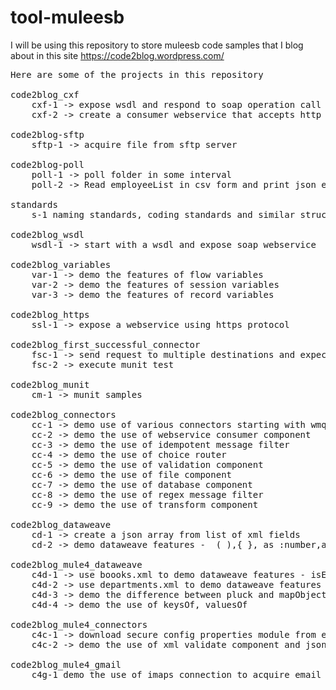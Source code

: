 # tool-muleesb
I will be using this repository to store muleesb code samples that I blog about in this site https://code2blog.wordpress.com/

<pre>
Here are some of the projects in this repository

code2blog_cxf
	cxf-1 -> expose wsdl and respond to soap operation call
	cxf-2 -> create a consumer webservice that accepts http query parameters and invokes a soap webservice

code2blog-sftp
	sftp-1 -> acquire file from sftp server
	
code2blog-poll
	poll-1 -> poll folder in some interval
	poll-2 -> Read employeeList in csv form and print json employeeList to console
	
standards
	s-1 naming standards, coding standards and similar structural enforcements to keep the code maintainable and easy to understand

code2blog_wsdl
	wsdl-1 -> start with a wsdl and expose soap webservice

code2blog_variables
	var-1 -> demo the features of flow variables
	var-2 -> demo the features of session variables
	var-3 -> demo the features of record variables

code2blog_https
	ssl-1 -> expose a webservice using https protocol
	
code2blog_first_successful_connector
	fsc-1 -> send request to multiple destinations and expect response from the first
	fsc-2 -> execute munit test

code2blog_munit
	cm-1 -> munit samples
	
code2blog_connectors
	cc-1 -> demo use of various connectors starting with wmq
	cc-2 -> demo the use of webservice consumer component
	cc-3 -> demo the use of idempotent message filter 
	cc-4 -> demo the use of choice router
	cc-5 -> demo the use of validation component
	cc-6 -> demo the use of file component
	cc-7 -> demo the use of database component
	cc-8 -> demo the use of regex message filter
	cc-9 -> demo the use of transform component

code2blog_dataweave
	cd-1 -> create a json array from list of xml fields
	cd-2 -> demo dataweave features -  ( ),{ }, as :number,as :string {format:"#.00"}, replace,with, filter,map,reduce,orderBy,distictBy,sizeOf,splitBy

code2blog_mule4_dataweave
	c4d-1 -> use boooks.xml to demo dataweave features - isEmpty, if, else, skipNullOn
	c4d-2 -> use departments.xml to demo dataweave features - flatten, mapObject
	c4d-3 -> demo the difference between pluck and mapObject
	c4d-4 -> demo the use of keysOf, valuesOf
	
code2blog_mule4_connectors
	c4c-1 -> download secure config properties module from exchange and demo encryption with database connector
	c4c-2 -> demo the use of xml validate component and json validate module

code2blog_mule4_gmail
	c4g-1 demo the use of imaps connection to acquire email
	
</pre>
